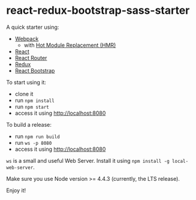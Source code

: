 # react-redux-bootstrap-sass-starter

A quick starter using:
* [Webpack](https://webpack.github.io/)
  - with [Hot Module Replacement (HMR)](https://github.com/danmartinez101/babel-preset-react-hmre)
* [React](https://facebook.github.io/react/)
* [React Router](https://github.com/reactjs/react-router)
* [Redux](http://redux.js.org)
* [React Bootstrap](https://react-bootstrap.github.io/)

To start using it:
* clone it
* run `npm install`
* run `npm start`
* access it using [http://localhost:8080](http://localhost:8080)

To build a release:
* run `npm run build`
* run `ws -p 8080`
* access it using [http://localhost:8080](http://localhost:8080)


`ws` is a small and useful Web Server. Install it using `npm install -g local-web-server`.

Make sure you use Node version >= 4.4.3 (currently, the LTS release).

Enjoy it!
